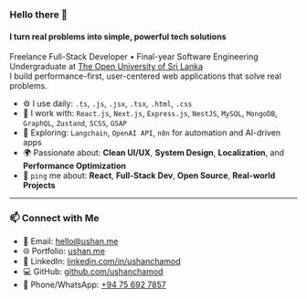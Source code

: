 ### Hello there 👋

#### I turn real problems into simple, powerful tech solutions

Freelance Full-Stack Developer • Final-year Software Engineering Undergraduate at [The Open University of Sri Lanka](https://www.ou.ac.lk)  
I build performance-first, user-centered web applications that solve real problems.

- ⚙️ I use daily: `.ts`, `.js`, `.jsx`, `.tsx`, `.html`, `.css`
- 🧠 I work with: `React.js`, `Next.js`, `Express.js`, `NestJS`, `MySQL`, `MongoDB`, `GraphQL`, `Zustand`, `SCSS`, `GSAP`
- 🤖 Exploring: `Langchain`, `OpenAI API`, `n8n` for automation and AI-driven apps
- 🌍 Passionate about: **Clean UI/UX**, **System Design**, **Localization**, and **Performance Optimization**
- 💬 `ping` me about: **React**, **Full-Stack Dev**, **Open Source**, **Real-world Projects**

---

### 📫 Connect with Me

- 📧 Email: <hello@ushan.me>
- 🌐 Portfolio: [ushan.me](https://ushan.me)  
- 💼 LinkedIn: [linkedin.com/in/ushanchamod](https://www.linkedin.com/in/ushanchamod)  
- 💻 GitHub: [github.com/ushanchamod](https://github.com/ushanchamod)  
- 📱 Phone/WhatsApp: [+94 75 692 7857](tel:+94756927857)
